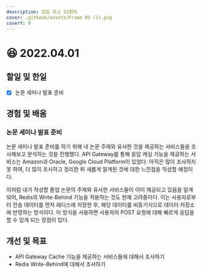```yaml
---
description: 일일 회고 51회차
cover: .gitbook/assets/Frame 85 (1).png
coverY: 0
---
```


# 😆 2022.04.01

## 할일 및 한일

* [x] 논문 세미나 발표 준비

## 경험 및 배움

### 논문 세미나 발표 준비

논문 세미나 발표 준비를 하기 위해 내 논문 주제와 유사한 것을 제공하는 서비스들을 조사해보고 분석하는 것을 진행했다. API Gateway를 통해 응답 캐싱 기능을 제공하는 서비스는 Amazon과 Oracle, Google Cloud Platform이 있었다. 아직은 많이 조사하지 못 하여, 더 많이 조사하고 정리한 뒤 새롭게 알게된 것에 대한 느낀점을 작성할 예정이다.

이처럼 내가 작성할 졸업 논문의 주제와 유사한 서비스들이 이미 제공되고 있음을 알게 되어, Redis의 Write-Behind 기능을 적용하는 것도 현재 고려중이다. 이는 사용자로부터 전송 데이터를 먼저 레디스에 저장한 후, 해당 데이터를 비동기식으로 데이터 저장소에 반영하는 방식이다. 이 방식을 사용하면 사용자의 POST 요청에 대해 빠르게 응답을 할 수 있게 되는 장점이 있다.

## 개선 및 목표

* API Gateway Cache 기능을 제공하는 서비스들에 대해서 조사하기
* Redis Write-Behind에 대해서 조사하기
